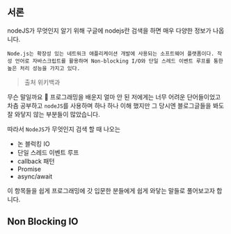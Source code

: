## 서론

nodeJS가 무엇인지 알기 위해 구글에 nodejs란 검색을 하면 매우 다양한 정보가 나옵니다.

```
Node.js는 확장성 있는 네트워크 애플리케이션 개발에 사용되는 소프트웨어 플랫폼이다. 작성 언어로 자바스크립트를 활용하며 Non-blocking I/O와 단일 스레드 이벤트 루프를 통한 높은 처리 성능을 가지고 있다. 
```
> 출처 위키백과

무슨 말일까요 🤨 프로그래밍을 배운지 얼마 안 된 저에게는 너무 어려운 단어들이었고 차츰 공부하고 `nodeJS`를 사용하며 하나 하나 이해 했지만 그 당시엔 블로그글들을 봐도 잘 와닿지 않는 부분들이 많았습니다.

따라서 `NodeJS`가 무엇인지 검색 할 때 나오는 

- 논 블럭킹 IO
- 단일 스레드 이벤트 루프
- callback 패턴
- Promise
- async/await

이 항목들을 쉽게 프로그래밍에 갓 입문한 분들에게 쉽게 와닿는 말들로 풀어보고자 합니다.

## Non Blocking IO



